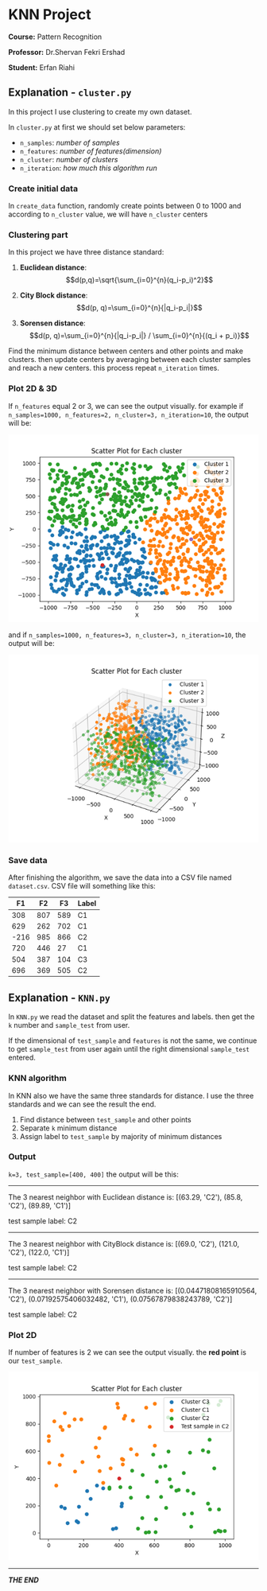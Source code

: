 # KNN Project
**Course:** Pattern Recognition

**Professor:** Dr.Shervan Fekri Ershad

**Student:** Erfan Riahi

## Explanation - `cluster.py`
In this project I use clustering to create my own dataset.

In `cluster.py` at first we should set below parameters:
* `n_samples`: _number of samples_
* `n_features`: _number of features(dimension)_
* `n_cluster`: _number of clusters_
* `n_iteration`: _how much this algorithm run_

### Create initial data
In `create_data` function, randomly create points between 0 to 1000 and according to `n_cluster` value, we will have `n_cluster` centers

### Clustering part
In this project we have three distance standard:

1. **Euclidean distance**: $$d(p,q)=\sqrt{\sum_{i=0}^{n}(q_i-p_i)^2}$$

2. **City Block distance**: $$d(p, q)=\sum_{i=0}^{n}{|q_i-p_i|}$$

3. **Sorensen distance**: $$d(p, q)=\sum_{i=0}^{n}{|q_i-p_i|} / \sum_{i=0}^{n}{(q_i + p_i)}$$

Find the minimum distance between centers and other points and make clusters. then update centers by averaging between each cluster samples and reach a new centers. this process repeat `n_iteration` times.

### Plot 2D & 3D
If `n_features` equal 2 or 3, we can see the output visually. for example if `n_samples=1000, n_features=2, n_cluster=3, n_iteration=10`, the output will be:

![2D-clustering](Img/2D-clustering.png)

and if `n_samples=1000, n_features=3, n_cluster=3, n_iteration=10`, the output will be:

![3D-clustering](Img/3D-clustering.png)

### Save data
After finishing the algorithm, we save the data into a CSV file named `dataset.csv`. CSV file will something like this:

F1 | F2 | F3 | Label
---|----|----|-----
308|807 |589 | C1
629| 262|702|C1
-216| 985|866|C2
720| 446|27|C1
504| 387|104|C3
696| 369|505|C2

## Explanation - `KNN.py`
In `KNN.py` we read the dataset and split the features and labels. then get the `k` number and `sample_test` from user.

If the dimensional of `test_sample` and `features` is not the same, we continue to get `sample_test` from user again until the right dimensional `sample_test` entered.

### KNN algorithm
In KNN also we have the same three standards for distance. I use the three standards and we can see the result the end.

1. Find distance between `test_sample` and other points
2. Separate `k` minimum distance 
3. Assign label to `test_sample` by majority of minimum distances

### Output
`k=3, test_sample=[400, 400]` the output will be this:

---
The 3 nearest neighbor with Euclidean distance is: [(63.29, 'C2'), (85.8, 'C2'), (89.89, 'C1')]

test sample label: C2

----

The 3 nearest neighbor with CityBlock distance is: [(69.0, 'C2'), (121.0, 'C2'), (122.0, 'C1')]

test sample label: C2

----

The 3 nearest neighbor with Sorensen distance is: [(0.04471808165910564, 'C2'), (0.07192575406032482, 'C1'), (0.07567879838243789, 'C2')]

test sample label: C2

### Plot 2D
If number of features is 2 we can see the output visually. the **red point** is our `test_sample`.

![2D-KNN-ED](Img/2D-KNN-ED.png)

---
**_THE END_**

